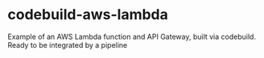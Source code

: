 # codebuild-aws-lambda
Example of an AWS Lambda function and API Gateway, built via codebuild. Ready to be integrated by a pipeline
